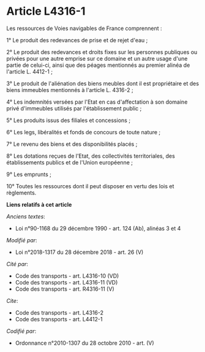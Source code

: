# Article L4316-1

Les ressources de Voies navigables de France comprennent :

1° Le produit des redevances de prise et de rejet d'eau ;

2° Le produit des redevances et droits fixes sur les personnes publiques ou privées pour une autre emprise sur ce domaine et
un autre usage d'une partie de celui-ci, ainsi que des péages mentionnés au premier alinéa de l'article L. 4412-1 ;

3° Le produit de l'aliénation des biens meubles dont il est propriétaire et des biens immeubles mentionnés à l'article L.
4316-2 ;

4° Les indemnités versées par l'Etat en cas d'affectation à son domaine privé d'immeubles utilisés par l'établissement
public ;

5° Les produits issus des filiales et concessions ;

6° Les legs, libéralités et fonds de concours de toute nature ;

7° Le revenu des biens et des disponibilités placés ;

8° Les dotations reçues de l'Etat, des collectivités territoriales, des établissements publics et de l'Union européenne ;

9° Les emprunts ;

10° Toutes les ressources dont il peut disposer en vertu des lois et règlements.

**Liens relatifs à cet article**

_Anciens textes_:

  - Loi n°90-1168 du 29 décembre 1990 - art. 124 (Ab), alinéas 3 et 4

_Modifié par_:

  - Loi n°2018-1317 du 28 décembre 2018 - art. 26 (V)

_Cité par_:

  - Code des transports - art. L4316-10 (VD)
  - Code des transports - art. L4316-11 (VD)
  - Code des transports - art. R4316-11 (V)

_Cite_:

  - Code des transports - art. L4316-2
  - Code des transports - art. L4412-1

_Codifié par_:

  - Ordonnance n°2010-1307 du 28 octobre 2010 - art. (V)
